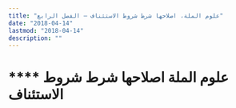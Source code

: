 ```yaml
---
title: "علوم الملة، اصلاحها شرط شروط الاستئناف – الفصل الرابع"
date: "2018-04-14"
lastmod: "2018-04-14"
description: ""
---
```

# **** **علوم الملة** اصلاحها شرط شروط الاستئناف

###